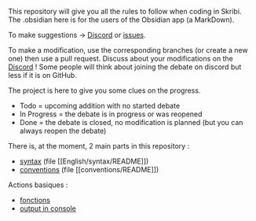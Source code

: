 This repository will give you all the rules to follow when coding in Skribi. The .obsidian here is for the users of the Obsidian app (a MarkDown).

To make suggestions -> [Discord](https://discord.gg/gzQR72ZKKm) or [issues](https://github.com/Dibi-programming-langage/Scribi-rules/issues).

To make a modification, use the corresponding branches (or create a new one) then use a pull request. Discuss about your modifications on the [Discord](https://discord.gg/gzQR72ZKKm) ! Some people will think about joining the debate on discord but less if it is on GitHub.

The project is here to give you some clues on the progress.
* Todo = upcoming addition with no started debate
* In Progress = the debate is in progress or was reopened
* Done = the debate is closed, no modification is planned (but you can always reopen the debate)

There is, at the moment, 2 main parts in this repository :
* [syntax](./syntax/) (file [[English/syntax/README]])
* [conventions](./conventions/) (file [[conventions/README]])

Actions basiques :
* [fonctions](English/syntax/functions/call.md)
* [output in console](Console_output.md)


